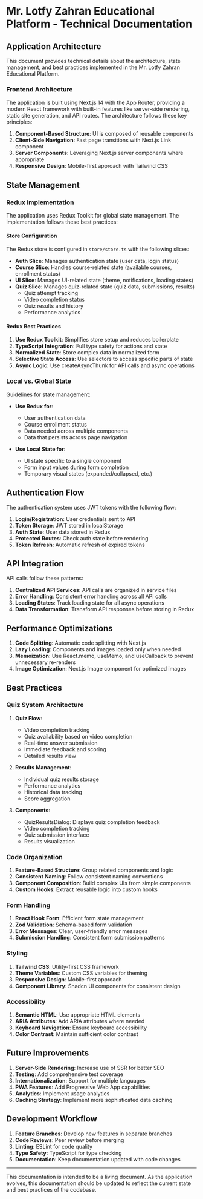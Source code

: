 # Mr. Lotfy Zahran Educational Platform - Technical Documentation

## Application Architecture

This document provides technical details about the architecture, state management, and best practices implemented in the Mr. Lotfy Zahran Educational Platform.

### Frontend Architecture

The application is built using Next.js 14 with the App Router, providing a modern React framework with built-in features like server-side rendering, static site generation, and API routes. The architecture follows these key principles:

1. **Component-Based Structure**: UI is composed of reusable components
2. **Client-Side Navigation**: Fast page transitions with Next.js Link component
3. **Server Components**: Leveraging Next.js server components where appropriate
4. **Responsive Design**: Mobile-first approach with Tailwind CSS

## State Management

### Redux Implementation

The application uses Redux Toolkit for global state management. The implementation follows these best practices:

#### Store Configuration

The Redux store is configured in `store/store.ts` with the following slices:

- **Auth Slice**: Manages authentication state (user data, login status)
- **Course Slice**: Handles course-related state (available courses, enrollment status)
- **UI Slice**: Manages UI-related state (theme, notifications, loading states)
- **Quiz Slice**: Manages quiz-related state (quiz data, submissions, results)
  - Quiz attempt tracking
  - Video completion status
  - Quiz results and history
  - Performance analytics

#### Redux Best Practices

1. **Use Redux Toolkit**: Simplifies store setup and reduces boilerplate
2. **TypeScript Integration**: Full type safety for actions and state
3. **Normalized State**: Store complex data in normalized form
4. **Selective State Access**: Use selectors to access specific parts of state
5. **Async Logic**: Use createAsyncThunk for API calls and async operations

### Local vs. Global State

Guidelines for state management:

- **Use Redux for**:
  - User authentication data
  - Course enrollment status
  - Data needed across multiple components
  - Data that persists across page navigation

- **Use Local State for**:
  - UI state specific to a single component
  - Form input values during form completion
  - Temporary visual states (expanded/collapsed, etc.)

## Authentication Flow

The authentication system uses JWT tokens with the following flow:

1. **Login/Registration**: User credentials sent to API
2. **Token Storage**: JWT stored in localStorage
3. **Auth State**: User data stored in Redux
4. **Protected Routes**: Check auth state before rendering
5. **Token Refresh**: Automatic refresh of expired tokens

## API Integration

API calls follow these patterns:

1. **Centralized API Services**: API calls are organized in service files
2. **Error Handling**: Consistent error handling across all API calls
3. **Loading States**: Track loading state for all async operations
4. **Data Transformation**: Transform API responses before storing in Redux

## Performance Optimizations

1. **Code Splitting**: Automatic code splitting with Next.js
2. **Lazy Loading**: Components and images loaded only when needed
3. **Memoization**: Use React.memo, useMemo, and useCallback to prevent unnecessary re-renders
4. **Image Optimization**: Next.js Image component for optimized images

## Best Practices

### Quiz System Architecture

1. **Quiz Flow**:
   - Video completion tracking
   - Quiz availability based on video completion
   - Real-time answer submission
   - Immediate feedback and scoring
   - Detailed results view

2. **Results Management**:
   - Individual quiz results storage
   - Performance analytics
   - Historical data tracking
   - Score aggregation

3. **Components**:
   - QuizResultsDialog: Displays quiz completion feedback
   - Video completion tracking
   - Quiz submission interface
   - Results visualization

### Code Organization

1. **Feature-Based Structure**: Group related components and logic
2. **Consistent Naming**: Follow consistent naming conventions
3. **Component Composition**: Build complex UIs from simple components
4. **Custom Hooks**: Extract reusable logic into custom hooks

### Form Handling

1. **React Hook Form**: Efficient form state management
2. **Zod Validation**: Schema-based form validation
3. **Error Messages**: Clear, user-friendly error messages
4. **Submission Handling**: Consistent form submission patterns

### Styling

1. **Tailwind CSS**: Utility-first CSS framework
2. **Theme Variables**: Custom CSS variables for theming
3. **Responsive Design**: Mobile-first approach
4. **Component Library**: Shadcn UI components for consistent design

### Accessibility

1. **Semantic HTML**: Use appropriate HTML elements
2. **ARIA Attributes**: Add ARIA attributes where needed
3. **Keyboard Navigation**: Ensure keyboard accessibility
4. **Color Contrast**: Maintain sufficient color contrast

## Future Improvements

1. **Server-Side Rendering**: Increase use of SSR for better SEO
2. **Testing**: Add comprehensive test coverage
3. **Internationalization**: Support for multiple languages
4. **PWA Features**: Add Progressive Web App capabilities
5. **Analytics**: Implement usage analytics
6. **Caching Strategy**: Implement more sophisticated data caching

## Development Workflow

1. **Feature Branches**: Develop new features in separate branches
2. **Code Reviews**: Peer review before merging
3. **Linting**: ESLint for code quality
4. **Type Safety**: TypeScript for type checking
5. **Documentation**: Keep documentation updated with code changes

---

This documentation is intended to be a living document. As the application evolves, this documentation should be updated to reflect the current state and best practices of the codebase.
